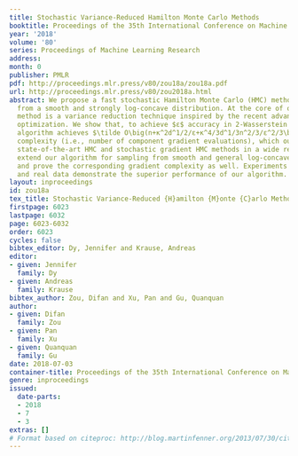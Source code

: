 ```yaml
---
title: Stochastic Variance-Reduced Hamilton Monte Carlo Methods
booktitle: Proceedings of the 35th International Conference on Machine Learning
year: '2018'
volume: '80'
series: Proceedings of Machine Learning Research
address: 
month: 0
publisher: PMLR
pdf: http://proceedings.mlr.press/v80/zou18a/zou18a.pdf
url: http://proceedings.mlr.press/v80/zou2018a.html
abstract: We propose a fast stochastic Hamilton Monte Carlo (HMC) method, for sampling
  from a smooth and strongly log-concave distribution. At the core of our proposed
  method is a variance reduction technique inspired by the recent advance in stochastic
  optimization. We show that, to achieve $ε$ accuracy in 2-Wasserstein distance, our
  algorithm achieves $\tilde O\big(n+κ^2d^1/2/ε+κ^4/3d^1/3n^2/3/ε^2/3\big)$ gradient
  complexity (i.e., number of component gradient evaluations), which outperforms the
  state-of-the-art HMC and stochastic gradient HMC methods in a wide regime. We also
  extend our algorithm for sampling from smooth and general log-concave distributions,
  and prove the corresponding gradient complexity as well. Experiments on both synthetic
  and real data demonstrate the superior performance of our algorithm.
layout: inproceedings
id: zou18a
tex_title: Stochastic Variance-Reduced {H}amilton {M}onte {C}arlo Methods
firstpage: 6023
lastpage: 6032
page: 6023-6032
order: 6023
cycles: false
bibtex_editor: Dy, Jennifer and Krause, Andreas
editor:
- given: Jennifer
  family: Dy
- given: Andreas
  family: Krause
bibtex_author: Zou, Difan and Xu, Pan and Gu, Quanquan
author:
- given: Difan
  family: Zou
- given: Pan
  family: Xu
- given: Quanquan
  family: Gu
date: 2018-07-03
container-title: Proceedings of the 35th International Conference on Machine Learning
genre: inproceedings
issued:
  date-parts:
  - 2018
  - 7
  - 3
extras: []
# Format based on citeproc: http://blog.martinfenner.org/2013/07/30/citeproc-yaml-for-bibliographies/
---
```

